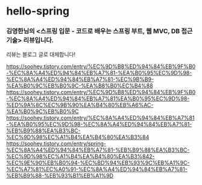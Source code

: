 # hello-spring

### 김영한님의 <스프링 입문 - 코드로 배우는 스프링 부트, 웹 MVC, DB 접근 기술> 리뷰입니다.
리뷰는 블로그 글로 대체합니다!


https://soohey.tistory.com/entry/%EC%9D%B8%ED%94%84%EB%9F%B0-%EC%8A%A4%ED%94%84%EB%A7%81-%EA%B0%95%EC%9D%98-%EC%8A%A4%ED%94%84%EB%A7%81-%EC%9B%B9-%EA%B0%9C%EB%B0%9C-%EA%B8%B0%EC%B4%88
https://soohey.tistory.com/entry/%EC%9D%B8%ED%94%84%EB%9F%B0-%EC%8A%A4%ED%94%84%EB%A7%81%EA%B0%95%EC%9D%98-%ED%9A%8C%EC%9B%90%EA%B4%80%EB%A6%AC-%EA%B0%9C%EB%B0%9C
https://soohey.tistory.com/entry/%EC%8A%A4%ED%94%84%EB%A7%81-%EA%B0%95%EC%9D%98-%EC%8A%A4%ED%94%84%EB%A7%81-%EB%B9%88%EA%B3%BC-%EC%9D%98%EC%A1%B4%EA%B4%80%EA%B3%84
https://soohey.tistory.com/entry/spring-%EC%8A%A4%ED%94%84%EB%A7%81-%EB%B9%88%EA%B3%BC-%EC%9D%98%EC%A1%B4%EA%B4%80%EA%B3%842-%EC%9E%90%EB%B0%94-%EC%BD%94%EB%93%9C%EB%A1%9C-%EC%A7%81%EC%A0%91-%EC%8A%A4%ED%94%84%EB%A7%81-%EB%B9%88-%EB%93%B1%EB%A1%9D

